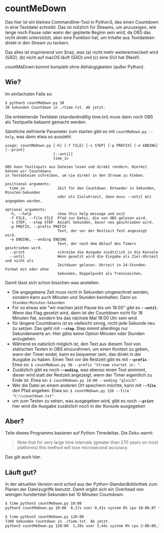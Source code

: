 # countMeDown

Das hier ist ein kleines Commandline-Tool in Python3, das einen Countdown in eine Textdatei schreibt. Das ist nützlich für Streams, um anzuzeigen, wie lange noch Pause oder wann der geplante Beginn sein wird, da OBS das nicht direkt unterstützt, aber eine Funktion hat, um Inhalte aus Textdateien direkt in den Stream zu tackern. 

Das alles ist inspirierend von Snaz, was (a) nicht mehr weiterentwickelt wird (SÄD), (b) nicht auf macOS läuft (SÄD) und (c) eine GUI hat (Neid!).

countMeDown kommt komplett ohne Abhängigkeiten (außer Python).



## Wie? 
Im einfachsten Falle so:

```bash
$ python3 countMeDown.py 30
30 Sekunden Countdown in ./time.txt. Ab jetzt.
```
Die entstehende Textdatei (standardmäßig time.txt) muss dann noch OBS als Textquelle bekannt gemacht werden. 

Sämtliche definierte Parameter zum starten gibt es mit `countMeDown.py --help`, was dann etwa so aussieht.

```
usage: countMeDown.py [-h] [-f FILE] [-s STEP] [-p PREFIX] [-e ENDING] [--print]
                      [--until]
                      time_in

OBS kann Textinputs aus Dateien lesen und direkt rendern. Hiermit können wir Countdowns
in Textdateien schreiben, um sie direkt in den Stream zu kleben.

positional arguments:
  time_in               Zeit für den Countdown. Entweder in Sekunden, Minuten:Sekunden
                        oder als Zieluhrzeit, dann muss --until mit angegeben werden.

optional arguments:
  -h, --help            show this help message and exit
  -f FILE, --file FILE  Pfad zur Datei, die von OBS gelesen wird.
  -s STEP, --step STEP  Anzahl Sekunden, bevor neu geschrieben wird.
  -p PREFIX, --prefix PREFIX
                        Text, der vor der Restzeit fest angezeigt wird.
  -e ENDING, --ending ENDING
                        Text, der nach dem Ablauf des Timers geschrieben wird.
  --print               schreibe die Ausgabe zusätzlich in die Konsole
  --until               Wenn gesetzt wird die Eingabe als Ziel-Uhrzeit und nicht als
                        Zeitdauer gelesen. Uhrzeit in 24-Stunden-Format mit oder ohne
                        Sekunden, Doppelpunkt als Trennzeichen.

```

Damit lässt sich schon bisschen was anstellen:

- Die angegebene Zeit muss nicht in Sekunden umgerechnet werden, sondern kann auch Minuten und Stunden beinhalten. Dann so `Stunden:Minuten:Sekunden`
- Für so etwas wie "wir machen jetzt Pause bis um 18:00" gibt es **`--until`**: Wenn das Flag gesetzt wird, dann ist der Countdown nicht für 18 Minuten flat, sondern bis das nächste Mal 18:00 Uhr sein wird. 
- für längere Countdowns ist es vielleicht sinnig, nicht jede Sekunde neu zu setzen. Das geht mit **`--step`**. Step nimmt allerdings nur Sekundenwerte an. Hier gibts keine Option Minuten oder Stunden anzugeben.
- Während es natürlich möglich ist, den Text aus diesem Tool von statischen Texten in OBS einzurahmen, um einen Kontext zu geben, wann der Timer endet, kann es bequemer sein, das direkt in der Ausgabe zu haben. Einen Text vor die Restzeit gibt es mit **`--prefix`**. Etwa so: `$ countMeDown.py 30 --prefix "Stream startet in: "`.
- Zusätzlich gibt es noch **`--ending`**, was ebenso einen Text annimmt, dieser wird statt der Restzeit angezeigt, wenn der Timer eigentlich zu Ende ist. Etwa so: `$ countMeDown.py 10:00 --ending "gleich"`. 
- Wer die Datei an einem anderen Ort speichern möchte, kann mit **`--file`** den Pfad angeben. Etwa so: `$ countMeDown.py 120 --file "C:\\countdown.txt"`.
- um zum Testen zu sehen, was ausgegeben wird, gibt es noch **`--print`**: hier wird die Ausgabe zusätzlich noch in der Konsole ausgegeben

## Aber?

Teile dieses Programms basieren auf Python Timedeltas. Die Doku warnt: 

> Note that for very large time intervals (greater than 270 years on most platforms) this method will lose microsecond accuracy.

Das gilt auch hier.

## Läuft gut?

In der aktuellen Version wird _sched_ aus der Python-Standardbibliothek zum Planen der Dateizugriffe benutzt. Damit ergibt sich ein Overhead von wenigen hundertstel Sekunden bei 10 Minuten Countdown: 

```bash
$ time python3 countMeDown.py 10:00
python3 countMeDown.py 10:00  0,17s user 0,41s system 0% cpu 10:00,07 total

$ time python3 countMeDown.py 120:00
7200 Sekunden Countdown in ./time.txt. Ab jetzt.
python3 countMeDown.py 120:00  1,20s user 3,44s system 0% cpu 2:00:00,11 total
```
